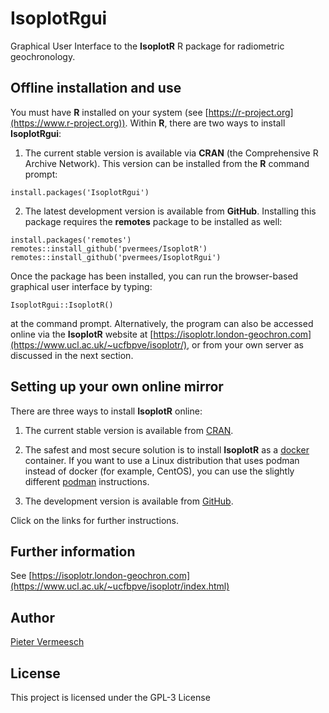 # IsoplotRgui

Graphical User Interface to the **IsoplotR** R package for radiometric
geochronology.

## Offline installation and use

You must have **R** installed on your system (see
[https://r-project.org](https://www.r-project.org)). Within **R**, there
are two ways to install **IsoplotRgui**:

1. The current stable version is available via **CRAN** (the
Comprehensive R Archive Network). This version can be installed from
the **R** command prompt:

```
install.packages('IsoplotRgui')
```

2. The latest development version is available from
**GitHub**. Installing this package requires the **remotes** package
to be installed as well:

```
install.packages('remotes')
remotes::install_github('pvermees/IsoplotR')
remotes::install_github('pvermees/IsoplotRgui')
```

Once the package has been installed, you can run the browser-based
graphical user interface by typing:

```
IsoplotRgui::IsoplotR()
```

at the command prompt. Alternatively, the program can also be accessed
online via the **IsoplotR** website at
[https://isoplotr.london-geochron.com](https://www.ucl.ac.uk/~ucfbpve/isoplotr/),
or from your own server as discussed in the next section.

## Setting up your own online mirror

There are three ways to install **IsoplotR** online:

1. The current stable version is available from [CRAN](build/CRAN.md).

2. The safest and most secure solution is to install **IsoplotR** as a
[docker](build/docker.md) container. If you want to use a Linux
distribution that uses podman instead of docker (for example, CentOS),
you can use the slightly different [podman](build/podman.md) instructions.

3. The development version is available from [GitHub](build/git.md).


Click on the links for further instructions.

## Further information

See [https://isoplotr.london-geochron.com](https://www.ucl.ac.uk/~ucfbpve/isoplotr/index.html)

## Author

[Pieter Vermeesch](https://www.ucl.ac.uk/~ucfbpve/index.html)

## License

This project is licensed under the GPL-3 License